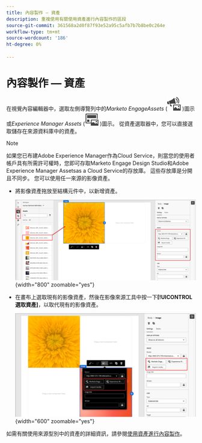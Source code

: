 ```yaml
---
title: 內容製作 — 資產
description: 重複使用有關使用資產進行內容製作的區段
source-git-commit: 361568a2d0f87f93e52a95c5afb7b7b8be0c264e
workflow-type: tm+mt
source-wordcount: '186'
ht-degree: 0%

---
```


# 內容製作 — 資產

在視覺內容編輯器中，選取左側導覽列中的&#x200B;_Marketo EngageAssets_ (![Marketo EngageAssets圖示](../../help/assets/do-not-localize/icon-assets-me.svg) )圖示或&#x200B;_Experience Manager Assets_ (![Marketo EngageAssets圖示](../../help/assets/do-not-localize/icon-assets-aem.svg) )圖示。 從資產選取器中，您可以直接選取儲存在來源資料庫中的資產。

>[!NOTE]
>
>如果您已布建Adobe Experience Manager作為Cloud Service，則當您的使用者帳戶具有所需許可權時，您即可存取Marketo Engage Design Studio和Adobe Experience Manager Assetsas a Cloud Service的存放庫。 這些存放庫是分開且不同步。 您可以使用任一來源的影像資產。

* 將影像資產拖放至結構元件中，以新增資產。

  ![將Marketo Engage資產拖曳至畫布並調整設定](../assets/content-design-shared/content-design-add-asset.png){width="800" zoomable="yes"}

* 在畫布上選取現有的影像資產，然後在影像來源工具中按一下&#x200B;**[!UICONTROL 選取資產]**，以取代現有的影像資產。

  ![從來源資料庫中選取資產](../assets/content-design-shared/visual-designer-select-an-asset.png){width="600" zoomable="yes"}

如需有關使用來源型別中的資產的詳細資訊，請參閱[使用資產進行內容製作](../user/content/assets-overview.md#use-assets-for-content-authoring)。